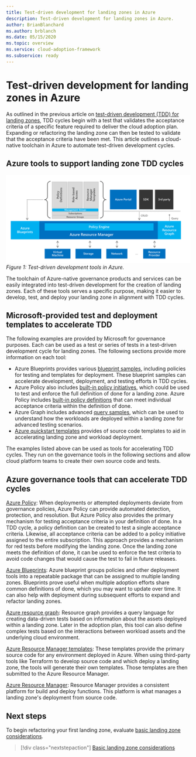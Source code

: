 ```yaml
---
title: Test-driven development for landing zones in Azure
description: Test-driven development for landing zones in Azure.
author: BrianBlanchard
ms.author: brblanch
ms.date: 05/15/2020
ms.topic: overview
ms.service: cloud-adoption-framework
ms.subservice: ready
---
```


# Test-driven development for landing zones in Azure

As outlined in the previous article on [test-driven development (TDD) for landing zones](./test-driven-development.md), TDD cycles begin with a test that validates the acceptance criteria of a specific feature required to deliver the cloud adoption plan. Expanding or refactoring the landing zone can then be tested to validate that the acceptance criteria have been met. This article outlines a cloud-native toolchain in Azure to automate test-driven development cycles.

## Azure tools to support landing zone TDD cycles

![Test-driven development tools in Azure](../../_images/ready/azure-tdd-tools.png)
_Figure 1: Test-driven development tools in Azure._

The toolchain of Azure-native governance products and services can be easily integrated into test-driven development for the creation of landing zones. Each of these tools serves a specific purpose, making it easier to develop, test, and deploy your landing zone in alignment with TDD cycles.

## Microsoft-provided test and deployment templates to accelerate TDD

The following examples are provided by Microsoft for governance purposes. Each can be used as a test or series of tests in a test-driven development cycle for landing zones. The following sections provide more information on each tool:

- Azure Blueprints provides various [blueprint samples](https://docs.microsoft.com/azure/governance/blueprints/samples), including policies for testing and templates for deployment. These blueprint samples can accelerate development, deployment, and testing efforts in TDD cycles.
- Azure Policy also includes [built-in policy initiatives](https://docs.microsoft.com/azure/governance/policy/samples/built-in-initiatives), which could be used to test and enforce the full definition of done for a landing zone. Azure Policy includes [built-in policy definitions](https://docs.microsoft.com/azure/governance/policy/samples/built-in-policies) that can meet individual acceptance criteria within the definition of done.
- Azure Graph includes advanced [query samples](https://docs.microsoft.com/azure/governance/resource-graph/samples/advanced), which can be used to understand how the workloads are deployed within a landing zone for advanced testing scenarios.
- [Azure quickstart templates](https://azure.microsoft.com/resources/templates) provides of source code templates to aid in accelerating landing zone and workload deployment.

The examples listed above can be used as tools for accelerating TDD cycles. They run on the governance tools in the following sections and allow cloud platform teams to create their own source code and tests.

## Azure governance tools that can accelerate TDD cycles

[Azure Policy](https://docs.microsoft.com/azure/governance/policy): When deployments or attempted deployments deviate from governance policies, Azure Policy can provide automated detection, protection, and resolution. But Azure Policy also provides the primary mechanism for testing acceptance criteria in your definition of done. In a TDD cycle, a policy definition can be created to test a single acceptance criteria. Likewise, all acceptance criteria can be added to a policy initiative assigned to the entire subscription. This approach provides a mechanism for red tests before modifying the landing zone. Once the landing zone meets the definition of done, it can be used to enforce the test criteria to avoid code changes that would cause the test to fail in future releases.

[Azure Blueprints](https://docs.microsoft.com/azure/governance/blueprints): Azure blueprint groups policies and other deployment tools into a repeatable package that can be assigned to multiple landing zones. Blueprints prove useful when multiple adoption efforts share common definitions of done, which you may want to update over time. It can also help with deployment during subsequent efforts to expand and refactor landing zones.

[Azure resource graph](https://docs.microsoft.com/azure/governance/resource-graph): Resource graph provides a query language for creating data-driven tests based on information about the assets deployed within a landing zone. Later in the adoption plan, this tool can also define complex tests based on the interactions between workload assets and the underlying cloud environment.

[Azure Resource Manager templates](https://docs.microsoft.com/azure/azure-resource-manager/templates/overview): These templates provide the primary source code for any environment deployed in Azure. When using third-party tools like Terraform to develop source code and which deploy a landing zone, the tools will generate their own templates. Those templates are then submitted to the Azure Resource Manager.

[Azure Resource Manager](https://docs.microsoft.com/azure/azure-resource-manager/management/overview): Resource Manager provides a consistent platform for build and deploy functions. This platform is what manages a landing zone's deployment from source code.

## Next steps

To begin refactoring your first landing zone, evaluate [basic landing zone considerations](./basic-considerations.md).

> [!div class="nextstepaction"]
> [Basic landing zone considerations](./basic-considerations.md)
